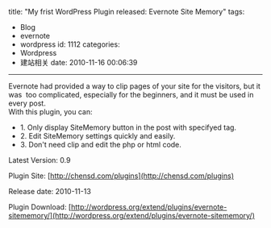 title: "My frist WordPress Plugin released: Evernote Site Memory"
tags:
  - Blog
  - evernote
  - wordpress
id: 1112
categories:
  - Wordpress
  - 建站相关
date: 2010-11-16 00:06:39
---

<div id="_mcePaste">Evernote had provided a way to clip pages of your site for the visitors, but it was  too complicated, especially for the beginners, and it must be used in every post.</div>
<div id="_mcePaste">With this plugin, you can:</div>
<div id="_mcePaste">

*   1\. Only display SiteMemory button in the post with specifyed tag.
*   2\. Edit SiteMemory settings quickly and easily.
*   3\. Don't need clip and edit the php or html code.
</div>
Latest Version: 0.9

Plugin Site: [http://chensd.com/plugins](http://chensd.com/plugins)

Release date: 2010-11-13

Plugin Download: [http://wordpress.org/extend/plugins/evernote-sitememory/](http://wordpress.org/extend/plugins/evernote-sitememory/)